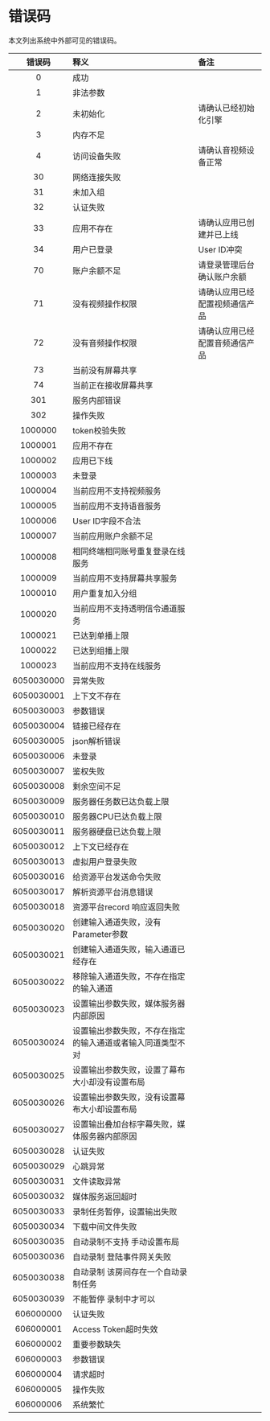 # 错误码

本文列出系统中外部可见的错误码。

| 错误码 | 释义 | 备注 |
| :-: | :- | :- |
| 0 | 成功 | |
| 1 | 非法参数 | |
| 2 | 未初始化 | 请确认已经初始化引擎 |
| 3 | 内存不足 | |
| 4 | 访问设备失败 | 请确认音视频设备正常 |
| 30 | 网络连接失败 | |
| 31 | 未加入组 | |
| 32 | 认证失败 | |
| 33 | 应用不存在 | 请确认应用已创建并已上线 |
| 34 | 用户已登录 | User ID冲突 |
| 70 | 账户余额不足 | 请登录管理后台确认账户余额 |
| 71 | 没有视频操作权限 | 请确认应用已经配置视频通信产品 |
| 72 | 没有音频操作权限 | 请确认应用已经配置音频通信产品 |
| 73 | 当前没有屏幕共享 | |
| 74 | 当前正在接收屏幕共享 | |
| 301 | 服务内部错误 | |
| 302 | 操作失败 | |
| 1000000 | token校验失败 | |
| 1000001 | 应用不存在 | |
| 1000002 | 应用已下线 | |
| 1000003 | 未登录 | |
| 1000004 | 当前应用不支持视频服务 | |
| 1000005 | 当前应用不支持语音服务 | |
| 1000006 | User ID字段不合法 | |
| 1000007 | 当前应用账户余额不足 | |
| 1000008 | 相同终端相同账号重复登录在线服务 | |
| 1000009 | 当前应用不支持屏幕共享服务 | |
| 1000010 | 用户重复加入分组 | |
| 1000020 | 当前应用不支持透明信令通道服务 | |
| 1000021 | 已达到单播上限 | |
| 1000022 | 已达到组播上限 | |
| 1000023 | 当前应用不支持在线服务 | |
| 6050030000| 异常失败 |  |
| 6050030001| 上下文不存在 |  |
| 6050030003|参数错误 | |
| 6050030004|链接已经存在| |
| 6050030005|json解析错误|  |
| 6050030006|未登录   | |
| 6050030007|鉴权失败| |
| 6050030008|剩余空间不足  | |
| 6050030009 |服务器任务数已达负载上限  | |
| 6050030010 |服务器CPU已达负载上限  | |
| 6050030011|服务器硬盘已达负载上限  | |
| 6050030012|上下文已经存在 | |
| 6050030013|虚拟用户登录失败|  |
| 6050030016|给资源平台发送命令失败| |
| 6050030017|解析资源平台消息错误 | |
| 6050030018|资源平台record 响应返回失败  | |
| 6050030020|创建输入通道失败，没有Parameter参数| |  
| 6050030021|创建输入通道失败，输入通道已经存在  ||
| 6050030022|移除输入通道失败，不存在指定的输入通道| |
| 6050030023|设置输出参数失败，媒体服务器内部原因| |
| 6050030024|设置输出参数失败，不存在指定的输入通道或者输入同道类型不对| |
| 6050030025|设置输出参数失败，设置了幕布大小却没有设置布局| |
| 6050030026|设置输出参数失败，没有设置幕布大小却设置布局| |
| 6050030027|设置输出叠加台标字幕失败，媒体服务器内部原因| |
| 6050030028|认证失败 | |
| 6050030029|心跳异常| |
| 6050030031|文件读取异常| |
| 6050030032|媒体服务返回超时    | |
| 6050030033|录制任务暂停，设置输出失败| |
| 6050030034|下载中间文件失败| |
| 6050030035|自动录制不支持 手动设置布局| |
| 6050030036|自动录制 登陆事件网关失败   | |
| 6050030038|自动录制 该房间存在一个自动录制任务    | |
| 6050030039|不能暂停  录制中才可以   | |
| 606000000 | 认证失败 | |
| 606000001 | Access Token超时失效 | |
| 606000002 | 重要参数缺失 | |
| 606000003 | 参数错误 | |
| 606000004 | 请求超时 | |
| 606000005 | 操作失败 | |
| 606000006 | 系统繁忙 | |

